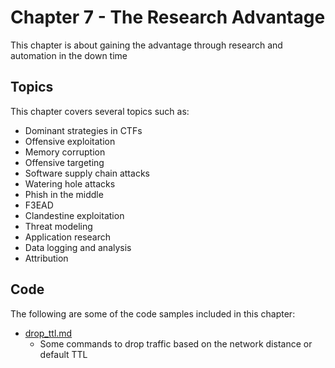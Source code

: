 # Chapter 7 - The Research Advantage
This chapter is about gaining the advantage through research and automation in the down time

## Topics

This chapter covers several topics such as:

-   Dominant strategies in CTFs
-   Offensive exploitation
-   Memory corruption
-   Offensive targeting
-   Software supply chain attacks
-   Watering hole attacks
-   Phish in the middle
-   F3EAD
-   Clandestine exploitation
-   Threat modeling
-   Application research
-   Data logging and analysis
-   Attribution

## Code
The following are some of the code samples included in this chapter:

- [drop_ttl.md](https://github.com/ahhh/Cybersecurity-Tradecraft/blob/main/Chapter7/drop_ttl.md)
    - Some commands to drop traffic based on the network distance or default TTL

